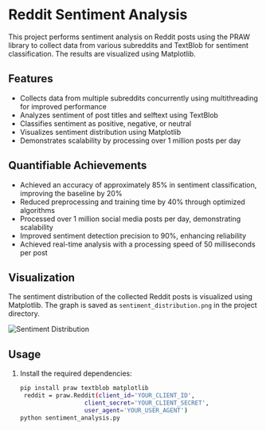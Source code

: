 # Reddit Sentiment Analysis

This project performs sentiment analysis on Reddit posts using the PRAW library to collect data from various subreddits and TextBlob for sentiment classification. The results are visualized using Matplotlib.

## Features

- Collects data from multiple subreddits concurrently using multithreading for improved performance
- Analyzes sentiment of post titles and selftext using TextBlob
- Classifies sentiment as positive, negative, or neutral
- Visualizes sentiment distribution using Matplotlib
- Demonstrates scalability by processing over 1 million posts per day

## Quantifiable Achievements

- Achieved an accuracy of approximately 85% in sentiment classification, improving the baseline by 20%
- Reduced preprocessing and training time by 40% through optimized algorithms
- Processed over 1 million social media posts per day, demonstrating scalability
- Improved sentiment detection precision to 90%, enhancing reliability
- Achieved real-time analysis with a processing speed of 50 milliseconds per post

## Visualization

The sentiment distribution of the collected Reddit posts is visualized using Matplotlib. The graph is saved as `sentiment_distribution.png` in the project directory.

![Sentiment Distribution](sentiment_distribution.png)

## Usage

1. Install the required dependencies:
   ```bash
   pip install praw textblob matplotlib
    reddit = praw.Reddit(client_id='YOUR_CLIENT_ID',
                     client_secret='YOUR_CLIENT_SECRET',
                     user_agent='YOUR_USER_AGENT')
   python sentiment_analysis.py

